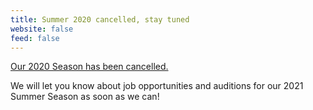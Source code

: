 ```yaml
---
title: Summer 2020 cancelled, stay tuned
website: false
feed: false
---
```


[Our 2020 Season has been cancelled.](__URL__/news/2020-03-25-season-cancelled)

We will let you know about job opportunities and auditions for our 2021 Summer
Season as soon as we can!
